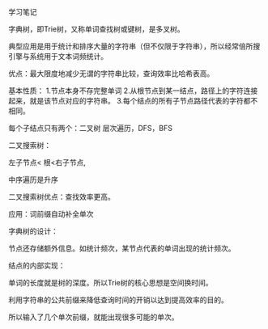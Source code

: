 学习笔记

字典树，即Trie树，又称单词查找树或键树，是多叉树。

典型应用是用于统计和排序大量的字符串（但不仅限于字符串），所以经常倍所搜引擎与系统用于文本词频统计。

优点：最大限度地减少无谓的字符串比较，查询效率比哈希表高。

基本性质：
1.节点本身不存完整单词
2.从根节点到某一结点，路径上的字符连接起来，就是该节点对应的字符串。
3.每个结点的所有子节点路径代表的字符都不相同。


每个子结点只有两个：二叉树
层次遍历，DFS，BFS

二叉搜索树：

左子节点< 根<右子节点,

中序遍历是升序

二叉搜索树优点：查找效率更高。

应用：词前缀自动补全单次

字典树的设计：

节点还存储额外信息。如统计频次，某节点代表的单词出现的统计频次。

结点的内部实现：

单词的长度就是树的深度。所以Trie树的核心思想是空间换时间。

利用字符串的公共前缀来降低查询时间的开销以达到提高效率的目的。

所以输入了几个单次前缀，就能出现很多可能的单次。























